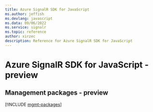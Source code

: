 ```yaml
---
title: Azure SignalR SDK for JavaScript
ms.author: jeffish
ms.devlang: javascript
ms.data: 09/06/2022
ms.service: signalr
ms.topic: reference
author: xirzec
description: Reference for Azure SignalR SDK for JavaScript
---
```

# Azure SignalR SDK for JavaScript - preview

## Management packages - preview
[!INCLUDE [mgmt-packages](signalr-mgmt-index.md)]
